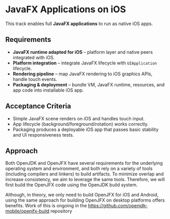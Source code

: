 # JavaFX Applications on iOS

This track enables full **JavaFX applications** to run as native iOS apps.

## Requirements

- **JavaFX runtime adapted for iOS** – platform layer and native peers integrated with iOS.
- **Platform integration** – integrate JavaFX lifecycle with `UIApplication` lifecycle.
- **Rendering pipeline** – map JavaFX rendering to iOS graphics APIs, handle touch events.
- **Packaging & deployment** – bundle VM, JavaFX runtime, resources, and app code into installable iOS app.

## Acceptance Criteria

- Simple JavaFX scene renders on iOS and handles touch input.
- App lifecycle (background/foreground/rotation) works correctly.
- Packaging produces a deployable iOS app that passes basic stability and UI responsiveness tests.

## Approach

Both OpenJDK and OpenJFX have several requirements for the underlying operating system and environment,
and both rely on a variety of tools (including compilers and linkers) to build artifacts.
To minimize overlap and increase consistency, we aim to leverage the same tools. Therefore,
we will first build the OpenJFX code using the OpenJDK build system.

Although, in theory, we only need to build OpenJFX for iOS and Android, using the same approach for 
building OpenJFX on desktop platforms offers benefits. Work of this is ongoing in the
https://github.com/openjdk-mobile/openjfx-build repository



